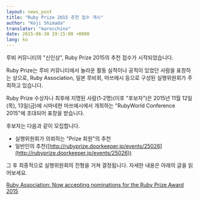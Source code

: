 ```yaml
---
layout: news_post
title: "Ruby Prize 2015 추천 접수 개시"
author: "Koji Shimada"
translator: "marocchino"
date: 2015-06-30 19:15:00 +0000
lang: ko
---
```


루비 커뮤니티의 "신인상", Ruby Prize 2015의 추천 접수가 시작되었습니다.

Ruby Prize는 루비 커뮤니티에서 놀라운 활동 실적이나 공적이 있었던 사람을
표창하는 상으로, Ruby Association, 일본 루비회, 마쓰에시 등으로 구성된
실행위원회가 주최하고 있습니다.

Ruby Prize 수상자나 최후에 지명된 사람(1-2명)(이후 "후보자")은 2015년 11월
12일(목), 13일(금)에 시마네현 마쓰에시에서 개최하는 "RubyWorld Conference
2015"에 초대되어 표창을 받습니다.

후보자는 다음과 같이 모집합니다.

+ 실행위원회가 의뢰하는 "Prize 회원"의 추천
+ 일반인의 추천([http://rubyprize.doorkeeper.jp/events/25026](http://rubyprize.doorkeeper.jp/events/25026))

그 후 최종적으로 실행위원회의 전형을 거쳐 결정됩니다. 자세한 내용은 아래의 글을
읽어보세요.

[Ruby Association: Now accepting nominations for the Ruby Prize Award 2015](http://www.ruby.or.jp/en/news/20150630.html)

